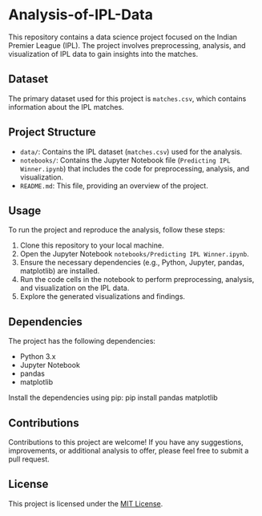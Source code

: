 # Analysis-of-IPL-Data
This repository contains a data science project focused on the Indian Premier League (IPL). The project involves preprocessing, analysis, and visualization of IPL data to gain insights into the matches.

## Dataset

The primary dataset used for this project is `matches.csv`, which contains information about the IPL matches. 

## Project Structure

- `data/`: Contains the IPL dataset (`matches.csv`) used for the analysis.
- `notebooks/`: Contains the Jupyter Notebook file (`Predicting IPL Winner.ipynb`) that includes the code for preprocessing, analysis, and visualization.
- `README.md`: This file, providing an overview of the project.

## Usage

To run the project and reproduce the analysis, follow these steps:

1. Clone this repository to your local machine.
2. Open the Jupyter Notebook `notebooks/Predicting IPL Winner.ipynb`.
3. Ensure the necessary dependencies (e.g., Python, Jupyter, pandas, matplotlib) are installed.
4. Run the code cells in the notebook to perform preprocessing, analysis, and visualization on the IPL data.
5. Explore the generated visualizations and findings.

## Dependencies

The project has the following dependencies:

- Python 3.x
- Jupyter Notebook
- pandas
- matplotlib

Install the dependencies using pip: pip install pandas matplotlib


## Contributions

Contributions to this project are welcome! If you have any suggestions, improvements, or additional analysis to offer, please feel free to submit a pull request.

## License

This project is licensed under the [MIT License](LICENSE).
